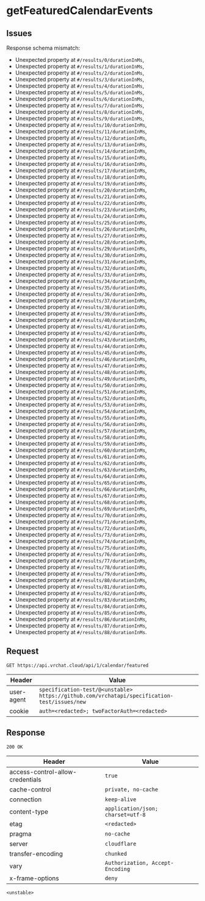 # getFeaturedCalendarEvents

## Issues
Response schema mismatch:
* Unexpected property at ``#/results/0/durationInMs``,
* Unexpected property at ``#/results/1/durationInMs``,
* Unexpected property at ``#/results/2/durationInMs``,
* Unexpected property at ``#/results/3/durationInMs``,
* Unexpected property at ``#/results/4/durationInMs``,
* Unexpected property at ``#/results/5/durationInMs``,
* Unexpected property at ``#/results/6/durationInMs``,
* Unexpected property at ``#/results/7/durationInMs``,
* Unexpected property at ``#/results/8/durationInMs``,
* Unexpected property at ``#/results/9/durationInMs``,
* Unexpected property at ``#/results/10/durationInMs``,
* Unexpected property at ``#/results/11/durationInMs``,
* Unexpected property at ``#/results/12/durationInMs``,
* Unexpected property at ``#/results/13/durationInMs``,
* Unexpected property at ``#/results/14/durationInMs``,
* Unexpected property at ``#/results/15/durationInMs``,
* Unexpected property at ``#/results/16/durationInMs``,
* Unexpected property at ``#/results/17/durationInMs``,
* Unexpected property at ``#/results/18/durationInMs``,
* Unexpected property at ``#/results/19/durationInMs``,
* Unexpected property at ``#/results/20/durationInMs``,
* Unexpected property at ``#/results/21/durationInMs``,
* Unexpected property at ``#/results/22/durationInMs``,
* Unexpected property at ``#/results/23/durationInMs``,
* Unexpected property at ``#/results/24/durationInMs``,
* Unexpected property at ``#/results/25/durationInMs``,
* Unexpected property at ``#/results/26/durationInMs``,
* Unexpected property at ``#/results/27/durationInMs``,
* Unexpected property at ``#/results/28/durationInMs``,
* Unexpected property at ``#/results/29/durationInMs``,
* Unexpected property at ``#/results/30/durationInMs``,
* Unexpected property at ``#/results/31/durationInMs``,
* Unexpected property at ``#/results/32/durationInMs``,
* Unexpected property at ``#/results/33/durationInMs``,
* Unexpected property at ``#/results/34/durationInMs``,
* Unexpected property at ``#/results/35/durationInMs``,
* Unexpected property at ``#/results/36/durationInMs``,
* Unexpected property at ``#/results/37/durationInMs``,
* Unexpected property at ``#/results/38/durationInMs``,
* Unexpected property at ``#/results/39/durationInMs``,
* Unexpected property at ``#/results/40/durationInMs``,
* Unexpected property at ``#/results/41/durationInMs``,
* Unexpected property at ``#/results/42/durationInMs``,
* Unexpected property at ``#/results/43/durationInMs``,
* Unexpected property at ``#/results/44/durationInMs``,
* Unexpected property at ``#/results/45/durationInMs``,
* Unexpected property at ``#/results/46/durationInMs``,
* Unexpected property at ``#/results/47/durationInMs``,
* Unexpected property at ``#/results/48/durationInMs``,
* Unexpected property at ``#/results/49/durationInMs``,
* Unexpected property at ``#/results/50/durationInMs``,
* Unexpected property at ``#/results/51/durationInMs``,
* Unexpected property at ``#/results/52/durationInMs``,
* Unexpected property at ``#/results/53/durationInMs``,
* Unexpected property at ``#/results/54/durationInMs``,
* Unexpected property at ``#/results/55/durationInMs``,
* Unexpected property at ``#/results/56/durationInMs``,
* Unexpected property at ``#/results/57/durationInMs``,
* Unexpected property at ``#/results/58/durationInMs``,
* Unexpected property at ``#/results/59/durationInMs``,
* Unexpected property at ``#/results/60/durationInMs``,
* Unexpected property at ``#/results/61/durationInMs``,
* Unexpected property at ``#/results/62/durationInMs``,
* Unexpected property at ``#/results/63/durationInMs``,
* Unexpected property at ``#/results/64/durationInMs``,
* Unexpected property at ``#/results/65/durationInMs``,
* Unexpected property at ``#/results/66/durationInMs``,
* Unexpected property at ``#/results/67/durationInMs``,
* Unexpected property at ``#/results/68/durationInMs``,
* Unexpected property at ``#/results/69/durationInMs``,
* Unexpected property at ``#/results/70/durationInMs``,
* Unexpected property at ``#/results/71/durationInMs``,
* Unexpected property at ``#/results/72/durationInMs``,
* Unexpected property at ``#/results/73/durationInMs``,
* Unexpected property at ``#/results/74/durationInMs``,
* Unexpected property at ``#/results/75/durationInMs``,
* Unexpected property at ``#/results/76/durationInMs``,
* Unexpected property at ``#/results/77/durationInMs``,
* Unexpected property at ``#/results/78/durationInMs``,
* Unexpected property at ``#/results/79/durationInMs``,
* Unexpected property at ``#/results/80/durationInMs``,
* Unexpected property at ``#/results/81/durationInMs``,
* Unexpected property at ``#/results/82/durationInMs``,
* Unexpected property at ``#/results/83/durationInMs``,
* Unexpected property at ``#/results/84/durationInMs``,
* Unexpected property at ``#/results/85/durationInMs``,
* Unexpected property at ``#/results/86/durationInMs``,
* Unexpected property at ``#/results/87/durationInMs``,
* Unexpected property at ``#/results/88/durationInMs``.
## Request
`GET https://api.vrchat.cloud/api/1/calendar/featured`

| Header | Value |
| ------ | ----- |
| user-agent | `specification-test/@<unstable> https://github.com/vrchatapi/specification-test/issues/new` |
| cookie | `auth=<redacted>; twoFactorAuth=<redacted>` |


## Response
`200 OK`

| Header | Value |
| ------ | ----- |
| access-control-allow-credentials | `true` |
| cache-control | `private, no-cache` |
| connection | `keep-alive` |
| content-type | `application/json; charset=utf-8` |
| etag | `<redacted>` |
| pragma | `no-cache` |
| server | `cloudflare` |
| transfer-encoding | `chunked` |
| vary | `Authorization, Accept-Encoding` |
| x-frame-options | `deny` |

```jsonc
<unstable>
```
